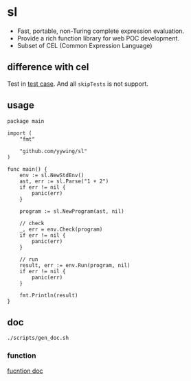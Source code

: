 # sl

- Fast, portable, non-Turing complete expression evaluation.
- Provide a rich function library for web POC development.
- Subset of CEL (Common Expression Language)

## difference with cel

Test in [test case](./test/). And all `skipTests` is not support.

## usage

```golang
package main

import (
	"fmt"

	"github.com/yywing/sl"
)

func main() {
	env := sl.NewStdEnv()
	ast, err := sl.Parse("1 + 2")
	if err != nil {
		panic(err)
	}

	program := sl.NewProgram(ast, nil)

	// check
	_, err = env.Check(program)
	if err != nil {
		panic(err)
	}

	// run
	result, err := env.Run(program, nil)
	if err != nil {
		panic(err)
	}

	fmt.Println(result)
}
```

## doc

```bash
./scripts/gen_doc.sh
```

### function

[fucntion doc](./docs/functions.md)
